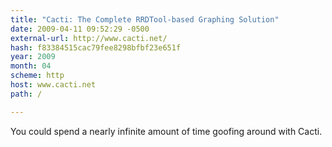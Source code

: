 ```yaml
---
title: "Cacti: The Complete RRDTool-based Graphing Solution"
date: 2009-04-11 09:52:29 -0500
external-url: http://www.cacti.net/
hash: f83384515cac79fee8298bfbf23e651f
year: 2009
month: 04
scheme: http
host: www.cacti.net
path: /

---
```


You could spend a nearly infinite amount of time goofing around with Cacti. 
